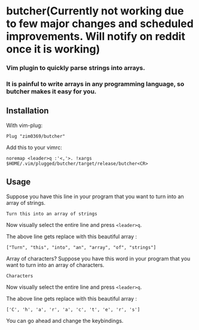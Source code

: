 # butcher(Currently not working due to few major changes and scheduled improvements. Will notify on reddit once it is working)

### Vim plugin to quickly parse strings into arrays.
### It is painful to write arrays in any programming language, so butcher makes it easy for you.


## Installation
With vim-plug:
```
Plug "zim0369/butcher"
```
Add this to your vimrc:
```
noremap <leader>q :'<,'>. !xargs $HOME/.vim/plugged/butcher/target/release/butcher<CR>
```


## Usage
Suppose you have this line in your program that you want to turn into an array of strings.
```
Turn this into an array of strings
```
Now visually select the entire line and press `<leader>q`.

The above line gets replace with this beautiful array :
```
["Turn", "this", "into", "an", "array", "of", "strings"]
```

Array of characters?
Suppose you have this word in your program that you want to turn into an array of characters.
```
Characters
```
Now visually select the entire line and press `<leader>q`.

The above line gets replace with this beautiful array :
```
['C', 'h', 'a', 'r', 'a', 'c', 't', 'e', 'r', 's']
```

You can go ahead and change the keybindings.
